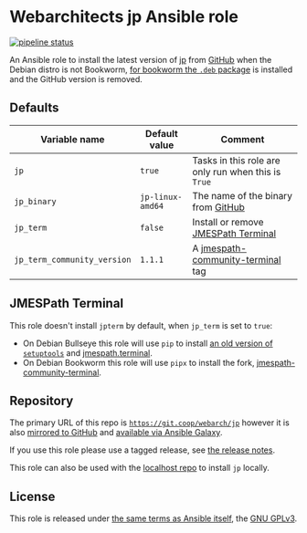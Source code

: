 # Webarchitects jp Ansible role

[![pipeline status](https://git.coop/webarch/jp/badges/main/pipeline.svg)](https://git.coop/webarch/jp/-/commits/main)

An Ansible role to install the latest version of [jp](https://github.com/jmespath/jp) from [GitHub](https://github.com/jmespath/jp/releases/latest) when the Debian distro is not Bookworm, [for bookworm the `.deb` package](https://packages.debian.org/bookworm/jp) is installed and the GitHub version is removed.

## Defaults

| Variable name               | Default value    | Comment                                                                                               |
|-----------------------------|------------------|-------------------------------------------------------------------------------------------------------|
| `jp`                        | `true`           | Tasks in this role are only run when this is `True`                                                   |
| `jp_binary`                 | `jp-linux-amd64` | The name of the binary from [GitHub](https://github.com/jmespath/jp/releases/latest)                  |
| `jp_term`                   | `false`          | Install or remove [JMESPath Terminal](https://pypi.org/project/jmespath-terminal/)                    |
| `jp_term_community_version` | `1.1.1`          | A [jmespath-community-terminal](https://github.com/jmespath-community/jmespath.terminal/tags) tag     |

## JMESPath Terminal

This role doesn't install `jpterm` by default, when `jp_term` is set to `true`:

* On Debian Bullseye this role will use `pip` to install [an old version of `setuptools`](https://github.com/jmespath/jmespath.terminal/issues/19#issuecomment-1156039074) and [jmespath.terminal](https://github.com/jmespath/jmespath.terminal).
* On Debian Bookworm this role will use `pipx` to install the fork, [jmespath-community-terminal](https://github.com/jmespath-community/jmespath.terminal).

## Repository
 
The primary URL of this repo is [`https://git.coop/webarch/jp`](https://git.coop/webarch/jp) however it is also [mirrored to GitHub](https://github.com/webarch-coop/ansible-role-jp) and [available via Ansible Galaxy](https://galaxy.ansible.com/chriscroome/jp).

If you use this role please use a tagged release, see [the release notes](https://git.coop/webarch/jp/-/releases).

This role can also be used with the [localhost repo](https://git.coop/webarch/localhost) to install `jp` locally.

## License

This role is released under [the same terms as Ansible itself](https://github.com/ansible/ansible/blob/devel/COPYING), the [GNU GPLv3](LICENSE).
